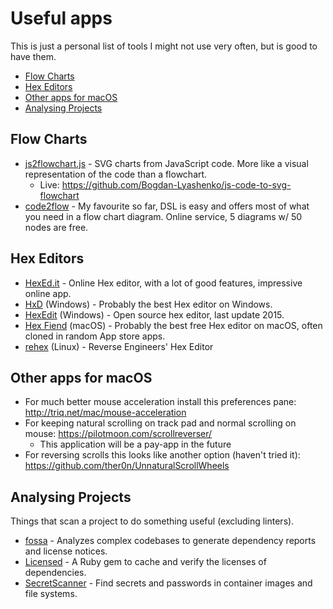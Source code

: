 # Useful apps

This is just a personal list of tools I might not use very often, but is good to have them.

- [Flow Charts](#flow-charts)
- [Hex Editors](#hex-editors)
- [Other apps for macOS](#other-apps-for-macos)
- [Analysing Projects](#analysing-projects)


## Flow Charts

- [js2flowchart.js](https://github.com/Bogdan-Lyashenko/js-code-to-svg-flowchart) - SVG charts from JavaScript code. More like a visual representation of the code than a flowchart.
    - Live: https://github.com/Bogdan-Lyashenko/js-code-to-svg-flowchart
- [code2flow](https://code2flow.com) - My favourite so far, DSL is easy and offers most of what you need in a flow chart diagram. Online service, 5 diagrams w/ 50 nodes are free.


## Hex Editors

- [HexEd.it](https://hexed.it/) - Online Hex editor, with a lot of good features, impressive online app.
- [HxD](https://mh-nexus.de/en/hxd/) (Windows) - Probably the best Hex editor on Windows.
- [HexEdit](https://github.com/strobejb/HexEdit) (Windows) - Open source hex editor, last update 2015.
- [Hex Fiend](https://hexfiend.com) (macOS) - Probably the best free Hex editor on macOS, often cloned in random App store apps.
- [rehex](https://github.com/solemnwarning/rehex) (Linux) - Reverse Engineers' Hex Editor


## Other apps for macOS

- For much better mouse acceleration install this preferences pane: http://triq.net/mac/mouse-acceleration
- For keeping natural scrolling on track pad and normal scrolling on mouse: https://pilotmoon.com/scrollreverser/
    - This application will be a pay-app in the future
- For reversing scrolls this looks like another option (haven't tried it): https://github.com/ther0n/UnnaturalScrollWheels


## Analysing Projects

Things that scan a project to do something useful (excluding linters).

- [fossa](https://github.com/fossas/fossa-cli) - Analyzes complex codebases to generate dependency reports and license notices.
- [Licensed](https://github.com/github/licensed) - A Ruby gem to cache and verify the licenses of dependencies.
- [SecretScanner](https://github.com/deepfence/SecretScanner) - Find secrets and passwords in container images and file systems.
